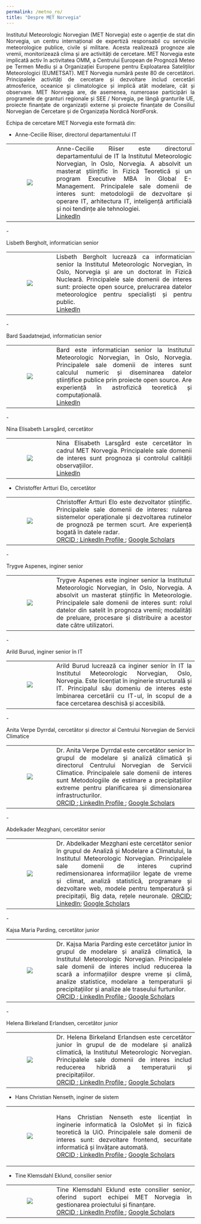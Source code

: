 ```yaml
---
permalink: /metno_ro/
title: "Despre MET Norvegia"
---
```


<p class="small" align="justify">Institutul Meteorologic Norvegian (MET Norvegia) este o agenție de stat din Norvegia, un centru internațional de expertiză responsabil cu serviciile meteorologice publice, civile și militare. Acesta realizează prognoze ale vremii, monitorizează clima și are activități de cercetare. MET Norvegia este implicată activ în activitatea OMM, a Centrului European de Prognoză Meteo pe Termen Mediu și a Organizației Europene pentru Exploatarea Sateliților Meteorologici (EUMETSAT). MET Norvegia numără peste 80 de cercetători. Principalele activități de cercetare și dezvoltare includ cercetări atmosferice, oceanice și climatologice și implică atât modelare, cât și observare. MET Norvegia are, de asemenea, numeroase participări la programele de granturi regionale și SEE / Norvegia, pe lângă granturile UE, proiecte finanțate de organizații externe și proiecte finanțate de Consiliul Norvegian de Cercetare și de Organizația Nordică NordForsk.</p>

<p class="small" align="justify">Echipa de cercetare MET Norvegia este formată din:</p>

 - <p class="small" align="justify">Anne-Cecilie Riiser, directorul departamentului IT</p>
<table>
<tr>
<td width="25%" > <center> <img src="https://weamyl.met.no/assets/images/bio/anne_cecilie_MET_Norway.jpg" /> </center> </td>
<td align="justify">
  Anne-Cecilie Riiser este directorul departamentului de IT la Institutul Meteorologic Norvegian, în Oslo, Norvegia. A absolvit un masterat științific în Fizică Teoretică și un program Executive MBA în Global E-Management. Principalele sale domenii de interes sunt: metodologii de dezvoltare și operare IT, arhitectura IT, inteligență artificială și noi tendințe ale tehnologiei.
  <br>
  <a href="https://www.linkedin.com/in/anne-cecilie-riiser-b8885b/">LinkedIn</a>
 </td></tr>
 </table>
 - <p class="small" align="justify">Lisbeth Bergholt, informatician senior</p>
 <table>
 <tr>
 <td width="25%" > <center> <img src="https://weamyl.met.no/assets/images/bio/Lisbeth_MET_Norway.png" /> </center> </td>
 <td align="justify">
  Lisbeth Bergholt lucrează ca informatician senior la Institutul Meteorologic Norvegian, în Oslo, Norvegia și are un doctorat în Fizică Nucleară. Principalele sale domenii de interes sunt: proiecte open source, prelucrarea datelor meteorologice pentru specialiști și pentru public.
  <br>
 <a href="https://www.linkedin.com/in/lisbeth-bergholt-a1544a3/">LinkedIn</a>
 </td></tr>
 </table>
 - <p class="small" align="justify">Bard Saadatnejad, informatician senior</p>
 <table>
 <tr>
 <td width="25%" > <center> <img src="https://weamyl.met.no/assets/images/bio/bard_MET_Norway.png" /> </center> </td>
 <td align="justify">
  Bard este informatician senior la Institutul Meteorologic Norvegian, în Oslo, Norvegia. Principalele sale domenii de interes sunt calculul numeric și diseminarea datelor științifice publice prin proiecte open source. Are experiență în astrofizică teoretică și computațională.
   <br>
 <a href="">LinkedIn</a>
 </td></tr>
 </table>
 - <p class="small" align="justify">Nina Elisabeth Larsgård, cercetător</p>
 <table>
 <tr>
 <td width="25%" > <center> <img src="https://weamyl.met.no/assets/images/bio/Nina_MET_Norway.png" /> </center> </td>
 <td align="justify">
Nina Elisabeth Larsgård este cercetător în cadrul MET Norvegia. Principalele sale domenii de interes sunt prognoza și controlul calității observațiilor.   <br>
 <a href="">LinkedIn</a>
 </td></tr>
 </table>

 - <p class="small" align="justify">Christoffer Artturi Elo, cercetător</p>
<table>
 <tr>
  <td width="25%" ><center> <img src="https://weamyl.met.no//assets/images/bio/christoffer_MET_Norway.png"/> </center></td>
  <td align="justify">
 Christoffer Artturi Elo este dezvoltator științific. Principalele sale domenii de interes: rularea sistemelor operaționale și dezvoltarea rutinelor de prognoză pe termen scurt. Are experiență bogată în datele radar.<br>
 <a href=""> ORCID </a>;<a href=""> LinkedIn Profile </a>; <a href=""> Google Scholars </a>
 </td>
 </tr>
 </table>
 - <p class="small" align="justify">Trygve Aspenes, inginer senior</p>
 <table>
 <tr>
 <td width="25%" ><center> <img src="https://weamyl.met.no//assets/images/bio/trygve_MET_Norway.png"/> </center></td>
 <td align="justify">
  Trygve Aspenes este inginer senior la Institutul Meteorologic Norvegian, în Oslo, Norvegia. A absolvit un masterat științific în Meteorologie. Principalele sale domenii de interes sunt: rolul datelor din satelit în prognoza vremii; modalități de preluare, procesare și distribuire a acestor date către utilizatori.
  </td></tr>
  </table>
 - <p class="small" align="justify">Arild Burud, inginer senior în IT</p></p>
 <table>
 <tr>
 <td width="25%"><center> <img src="https://weamyl.met.no/assets/images/bio/Arild_MET_Norway.png"/> </center></td>
 <td align="justify">
  Arild Burud lucrează ca inginer senior în IT la Institutul Meteorologic Norvegian, Oslo, Norvegia. Este licențiat în inginerie structurală și IT. Principalul său domeniu de interes este îmbinarea cercetării cu IT-ul, în scopul de a face cercetarea deschisă și accesibilă.
  </td></tr>
  </table>
 - <p class="small" align="justify">Anita Verpe Dyrrdal, cercetător și director al Centrului Norvegian de Servicii Climatice</p>
 <table>
 <tr>
  <td width="25%" ><center> <img src="https://weamyl.met.no/assets/images/bio/Anita_MET_Norway.png"/> </center></td>
  <td align="justify">
 Dr. Anita Verpe Dyrrdal este cercetător senior în grupul de modelare și analiză climatică și directorul Centrului Norvegian de Servicii Climatice. Principalele sale domenii de interes sunt Metodologiile de estimare a precipitațiilor extreme pentru planificarea și dimensionarea infrastructurilor.  <br>
 <a href=""> ORCID </a>;<a href=""> LinkedIn Profile </a>; <a href=""> Google Scholars </a>
 </td>
 </tr>
 </table>
 - <p class="small" align="justify">Abdelkader Mezghani, cercetător senior</p>
 <table>
 <tr>
 <td width="25%" > <center> <img src="https://weamyl.met.no/assets/images/bio/abdelkader_metno.jpg" /> </center> </td>
 <td align="justify">
  Dr. Abdelkader Mezghani este cercetător senior în grupul de Analiză și Modelare a Climatului, la Institutul Meteorologic Norvegian. Principalele sale domenii de interes cuprind redimensionarea informațiilor legate de vreme și climat, analiză statistică, programare și dezvoltare web, modele pentru temperatură și precipitații, Big data, rețele neuronale.
  <a href="https://orcid.org/0000-0003-2825-5884">ORCID</a>; <a href="https://www.linkedin.com/in/abdelkader-mezghani-8a3aa127/?originalSubdomain=no">LinkedIn</a>; <a href="https://scholar.google.com/citations?user=oeIMYnUAAAAJ&hl=en">Google Scholars</a>
  </td></tr>
  </table>
 - <p class="small" align="justify">Kajsa Maria Parding, cercetător junior</p>
 <table>
 <tr>
  <td width="25%" ><center> <img src="https://weamyl.met.no/assets/images/bio/kajsa_MET_Norway.png"/> </center></td>
  <td align="justify">
 Dr. Kajsa Maria Parding este cercetător junior în grupul de modelare și analiză climatică, la Institutul Meteorologic Norvegian. Principalele sale domenii de interes includ reducerea la scară a informațiilor despre vreme și climă, analize statistice, modelare a temperaturii și precipitațiilor și analize ale traseului furtunilor.<br>
 <a href=""> ORCID </a>;<a href=""> LinkedIn Profile </a>; <a href=""> Google Scholars </a>
 </td>
 </tr>
 </table>
 - <p class="small" align="justify">Helena Birkeland Erlandsen, cercetător junior</p>
 <table>
 <tr>
  <td width="25%" ><center> <img src="https://weamyl.met.no//assets/images/bio/helene_MET_Norway.png"/> </center></td>
  <td align="justify">
 Dr. Helena Birkeland Erlandsen este cercetător junior în grupul de de modelare și analiză climatică, la Institutul Meteorologic Norvegian. Principalele sale domenii de interes includ reducerea hibridă a temperaturii și precipitațiilor. <br>
 <a href=""> ORCID </a>;<a href=""> LinkedIn Profile </a>; <a href=""> Google Scholars </a>
 </td>
 </tr>
 </table>

 - <p class="small" align="justify">Hans Christian Nenseth, inginer de sistem</p>
<table>
 <tr>
  <td width="25%" ><center> <img src="https://weamyl.met.no/assets/images/bio/Hans_Christian_MET_Norway.png"/> </center></td>
  <td align="justify">

Hans Christian Nenseth este licențiat în inginerie informatică la OsloMet și în fizică teoretică la UiO. Principalele sale domenii de interes sunt: dezvoltare frontend, securitate informatică și învățare automată.
<br>
 <a href=""> ORCID </a>;<a href=""> LinkedIn Profile </a>; <a href=""> Google Scholars</a></td>
 </tr>
 </table>

- <p class="small" align="justify">Tine Klemsdahl Eklund, consilier senior</p>

<table>
<tr>
<td width="25%" ><center> <img src="https://weamyl.met.no/assets/images/bio/tine_MET_Norway.png"/> </center></td>
<td align="justify">
 Tine Klemsdahl Eklund este consilier senior, oferind suport echipei MET Norvegia în gestionarea proiectului și finanțare.<br>
 <a href=""> ORCID </a>;<a href=""> LinkedIn Profile </a>; <a href=""> Google Scholars </a></td>
 </tr>
 </table>
